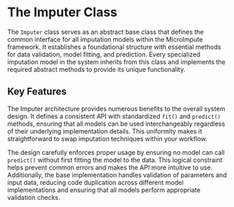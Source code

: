 # The Imputer Class

The `Imputer` class serves as an abstract base class that defines the common interface for all imputation models within the MicroImpute framework. It establishes a foundational structure with essential methods for data validation, model fitting, and prediction. Every specialized imputation model in the system inherits from this class and implements the required abstract methods to provide its unique functionality.

## Key Features

The Imputer architecture provides numerous benefits to the overall system design. It defines a consistent API with standardized `fit()` and `predict()` methods, ensuring that all models can be used interchangeably regardless of their underlying implementation details. This uniformity makes it straightforward to swap imputation techniques within your workflow.

The design carefully enforces proper usage by ensuring no model can call `predict()` without first fitting the model to the data. This logical constraint helps prevent common errors and makes the API more intuitive to use. Additionally, the base implementation handles validation of parameters and input data, reducing code duplication across different model implementations and ensuring that all models perform appropriate validation checks.
